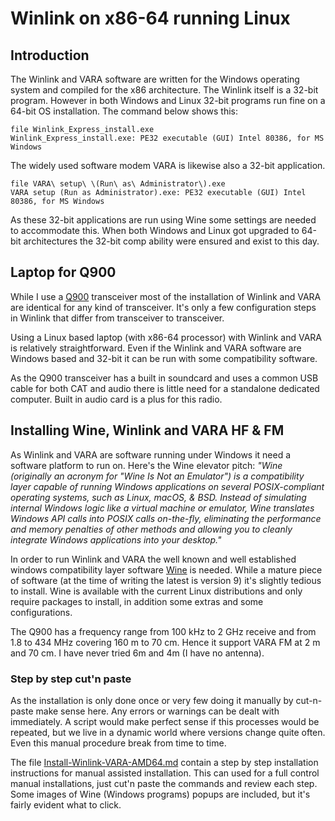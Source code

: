 # Winlink on x86-64 running Linux

## Introduction
The Winlink and VARA software are written for the Windows operating system
and compiled for the x86 architecture. The Winlink itself is a 32-bit program.
However in both Windows and Linux 32-bit programs run fine on a 64-bit OS 
installation. The command below shows this:
```
file Winlink_Express_install.exe 
Winlink_Express_install.exe: PE32 executable (GUI) Intel 80386, for MS Windows
```
The widely used software modem VARA is likewise also a 32-bit application.
```
file VARA\ setup\ \(Run\ as\ Administrator\).exe 
VARA setup (Run as Administrator).exe: PE32 executable (GUI) Intel 80386, for MS Windows
```
As these 32-bit applications are run using Wine some settings are needed to 
accommodate this. When both Windows and Linux got upgraded to 64-bit architectures 
the 32-bit comp ability were ensured and exist to this day.



## Laptop for Q900 
While I use a [Q900](https://www.guohedz.com/Q900#) transceiver most
of the installation of Winlink and VARA are identical for any kind of
transceiver. It's only a few configuration steps in Winlink that
differ from transceiver to transceiver.

Using a Linux based laptop (with x86-64 processor) with Winlink and
VARA is relatively straightforward. Even if the Winlink and VARA
software are Windows based and 32-bit it can be run with some 
compatibility software.

As the Q900 transceiver has a built in soundcard and uses a common USB
cable for both CAT and audio there is little need for a standalone
dedicated computer. Built in audio card is a plus for this radio. 


## Installing Wine, Winlink and VARA HF & FM
As Winlink and VARA are software running under Windows it need
a software platform to run on. Here's the Wine elevator pitch:
_"Wine (originally an acronym for "Wine Is Not an Emulator") is a
compatibility layer capable of running Windows applications on several
POSIX-compliant operating systems, such as Linux, macOS, &
BSD. Instead of simulating internal Windows logic like a virtual
machine or emulator, Wine translates Windows API calls into POSIX
calls on-the-fly, eliminating the performance and memory penalties of
other methods and allowing you to cleanly integrate Windows
applications into your desktop."_

In order to run Winlink and VARA the well known and well established
windows compatibility layer software [Wine](https://www.winehq.org/)
is needed.  While a mature piece of software (at the time of writing
the latest is version 9) it's slightly tedious to install.  Wine is
available with the current Linux distributions and only require
packages to install, in addition some extras and some configurations.

The Q900 has a frequency range from 100 kHz to 2 GHz receive and from
1.8 to 434 MHz covering 160 m to 70 cm. Hence it support VARA FM 
at 2 m and 70 cm. I have never tried 6m and 4m (I have no antenna).


### Step by step cut'n paste
As the installation is only done once or very few doing it manually by cut-n-paste 
make sense here. Any errors or warnings can be dealt with immediately. 
A script would make perfect sense if this processes would be repeated, 
but we live in a dynamic world where versions change quite often. Even this
manual procedure break from time to time. 

The file [Install-Winlink-VARA-AMD64.md](https://github.com/olewsaa/amateur-radio/blob/main/Winlink-Linux-amd64/Install-Winlink-VARA-AMD64.md) 
contain a step by step installation instructions for manual assisted 
installation. This can used for a full control manual installations, 
just cut'n paste the commands and review each step. Some images of Wine 
(Windows programs) popups are included, but it's fairly evident what to click.







